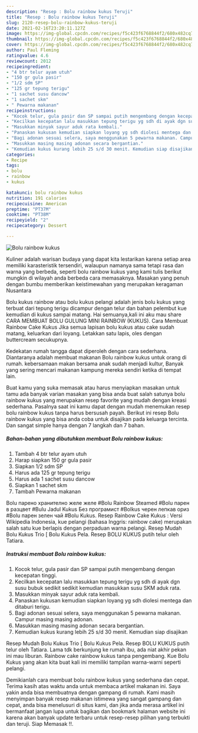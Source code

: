 ```yaml
---
description: "Resep : Bolu rainbow kukus Teruji"
title: "Resep : Bolu rainbow kukus Teruji"
slug: 2120-resep-bolu-rainbow-kukus-teruji
date: 2021-02-16T23:20:11.127Z
image: https://img-global.cpcdn.com/recipes/f5c423f6768844f2/680x482cq70/bolu-rainbow-kukus-foto-resep-utama.jpg
thumbnail: https://img-global.cpcdn.com/recipes/f5c423f6768844f2/680x482cq70/bolu-rainbow-kukus-foto-resep-utama.jpg
cover: https://img-global.cpcdn.com/recipes/f5c423f6768844f2/680x482cq70/bolu-rainbow-kukus-foto-resep-utama.jpg
author: Paul Fleming
ratingvalue: 4.6
reviewcount: 2012
recipeingredient:
- "4 btr telur ayam utuh"
- "150 gr gula pasir"
- "1/2 sdm SP"
- "125 gr tepung terigu"
- "1 sachet susu dancow"
- "1 sachet skm"
- " Pewarna makanan"
recipeinstructions:
- "Kocok telur, gula pasir dan SP sampai putih mengembang dengan kecepatan tinggi."
- "Kecilkan kecepatan lalu masukkan tepung terigu yg sdh di ayak dgn susu bubuk sedikit sedikit kemudian masukkan susu SKM aduk rata."
- "Masukkan minyak sayur aduk rata kembali."
- "Panaskan kukusan kemudian siapkan loyang yg sdh diolesi mentega dan ditaburi terigu."
- "Bagi adonan sesuai selera, saya menggunakan 5 pewarna makanan. Campur masing masing adonan."
- "Masukkan masing masing adonan secara bergantian."
- "Kemudian kukus kurang lebih 25 s/d 30 menit. Kemudian siap disajikan"
categories:
- Recipe
tags:
- bolu
- rainbow
- kukus

katakunci: bolu rainbow kukus 
nutrition: 191 calories
recipecuisine: American
preptime: "PT37M"
cooktime: "PT38M"
recipeyield: "2"
recipecategory: Dessert

---
```



![Bolu rainbow kukus](https://img-global.cpcdn.com/recipes/f5c423f6768844f2/680x482cq70/bolu-rainbow-kukus-foto-resep-utama.jpg)

Kuliner adalah warisan budaya yang dapat kita lestarikan karena setiap area memiliki karasteristik tersendiri, walaupun namanya sama tetapi rasa dan warna yang berbeda, seperti bolu rainbow kukus yang kami tulis berikut mungkin di wilayah anda berbeda cara memasaknya. Masakan yang penuh dengan bumbu memberikan keistimewahan yang merupakan keragaman Nusantara

Bolu kukus rainbow atau bolu kukus pelangi adalah jenis bolu kukus yang terbuat dari tepung terigu dicampur dengan telur dan bahan pelembut kue kemudian di kukus sampai matang. Hai semuanya,kali ini aku mau share CARA MEMBUAT BOLU GULUNG MINI RAINBOW (KUKUS). Cara Membuat Rainbow Cake Kukus  Jika semua lapisan bolu kukus atau cake sudah matang, keluarkan dari loyang. Letakkan satu lapis, oles dengan buttercream secukupnya.

Kedekatan rumah tangga dapat diperoleh dengan cara sederhana. Diantaranya adalah membuat makanan Bolu rainbow kukus untuk orang di rumah. kebersamaan makan bersama anak sudah menjadi kultur, Banyak yang sering mencari makanan kampung mereka sendiri ketika di tempat lain.

Buat kamu yang suka memasak atau harus menyiapkan masakan untuk tamu ada banyak varian masakan yang bisa anda buat salah satunya bolu rainbow kukus yang merupakan resep favorite yang mudah dengan kreasi sederhana. Pasalnya saat ini kamu dapat dengan mudah menemukan resep bolu rainbow kukus tanpa harus bersusah payah.
Berikut ini resep Bolu rainbow kukus yang bisa anda coba untuk disajikan pada keluarga tercinta. Dan sangat simple hanya dengan 7 langkah dan 7 bahan.


<!--inarticleads1-->

##### Bahan-bahan yang dibutuhkan membuat Bolu rainbow kukus:

1. Tambah 4 btr telur ayam utuh
1. Harap siapkan 150 gr gula pasir
1. Siapkan 1/2 sdm SP
1. Harus ada 125 gr tepung terigu
1. Harus ada 1 sachet susu dancow
1. Siapkan 1 sachet skm
1. Tambah  Pewarna makanan


Bolu парено хранително желе желе #Bolu Rainbow Steamed #Bolu парен в разцвет #Bulu Jadul Kukus Без програмист #Bolkus черен лепкав ориз #Bolu парен зелен чай #Bolu Kukus. Resep Rainbow Cake Kukus : Versi Wikipedia Indonesia, kue pelangi (bahasa Inggris: rainbow cake) merupakan salah satu kue berlapis dengan perpaduan warna pelangi. Resep Mudah Bolu Kukus Trio [ Bolu Kukus Pela. Resep BOLU KUKUS putih telur oleh Tatiara. 

<!--inarticleads2-->

##### Instruksi membuat  Bolu rainbow kukus:

1. Kocok telur, gula pasir dan SP sampai putih mengembang dengan kecepatan tinggi.
1. Kecilkan kecepatan lalu masukkan tepung terigu yg sdh di ayak dgn susu bubuk sedikit sedikit kemudian masukkan susu SKM aduk rata.
1. Masukkan minyak sayur aduk rata kembali.
1. Panaskan kukusan kemudian siapkan loyang yg sdh diolesi mentega dan ditaburi terigu.
1. Bagi adonan sesuai selera, saya menggunakan 5 pewarna makanan. Campur masing masing adonan.
1. Masukkan masing masing adonan secara bergantian.
1. Kemudian kukus kurang lebih 25 s/d 30 menit. Kemudian siap disajikan


Resep Mudah Bolu Kukus Trio [ Bolu Kukus Pela. Resep BOLU KUKUS putih telur oleh Tatiara. Lama tdk berkunjung ke rumah ibu, ada niat akhir pekan ini mau liburan. Rainbow cake rainbow kukus tanpa pengembang. Kue Bolu Kukus yang akan kita buat kali ini memiliki tampilan warna-warni seperti pelangi. 

Demikianlah cara membuat bolu rainbow kukus yang sederhana dan cepat. Terima kasih atas waktu anda untuk membaca artikel makanan ini. Saya yakin anda bisa membuatnya dengan gampang di rumah. Kami masih menyimpan banyak resep makanan istimewa yang sangat gampang dan cepat, anda bisa menelusuri di situs kami, dan jika anda merasa artikel ini bermanfaat jangan lupa untuk bagikan dan bookmark halaman website ini karena akan banyak update terbaru untuk resep-resep pilihan yang terbukti dan teruji. Siap Memasak !!. 
